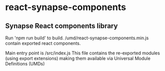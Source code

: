 # react-synapse-components

## Synapse React components library

Run 'npm run build' to build.
/umd/react-synapse-components.min.js contain exported react components.

Main entry point is /src/index.js
This file contains the re-exported modules (using export extensions) making them available via Universal Module Definitions (UMDs)